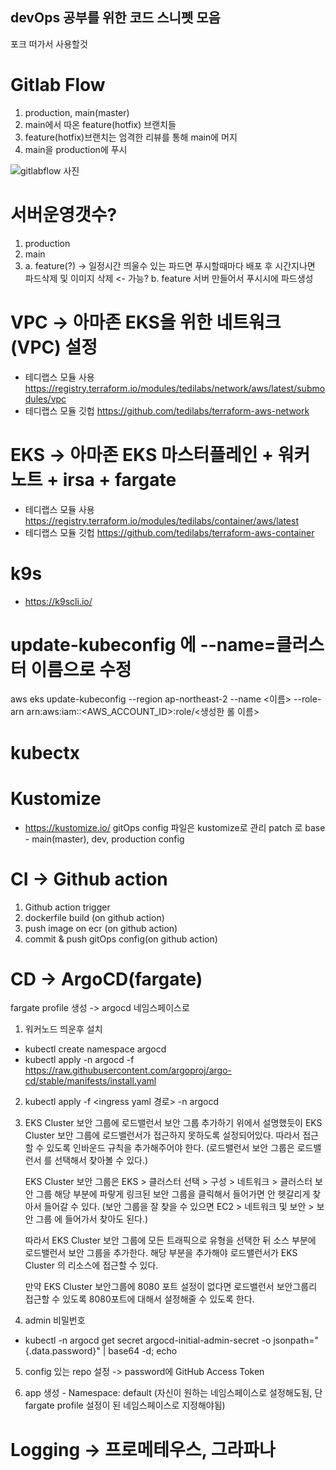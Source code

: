 ## devOps 공부를 위한 코드 스니펫 모음

포크 떠가서 사용할것

# Gitlab Flow

1. production, main(master)
2. main에서 따온 feature(hotfix) 브랜치들
3. feature(hotfix)브랜치는 엄격한 리뷰를 통해 main에 머지
4. main을 production에 푸시

![gitlabflow 사진](https://blog.kakaocdn.net/dn/cpFS3u/btrswUeKUIu/0VzMlqENM1oD2SKo8kPlZ0/img.png)

# 서버운영갯수?

1. production
2. main
3. a. feature(?) -> 일정시간 띄울수 있는 파드면 푸시할때마다 배포 후 시간지나면 파드삭제 및 이미지 삭제 <- 가능?
   b. feature 서버 만들어서 푸시시에 파드생성

# VPC -> 아마존 EKS을 위한 네트워크(VPC) 설정

- 테디랩스 모듈 사용 https://registry.terraform.io/modules/tedilabs/network/aws/latest/submodules/vpc
- 테디랩스 모듈 깃헙 https://github.com/tedilabs/terraform-aws-network

# EKS -> 아마존 EKS 마스터플레인 + 워커노트 + irsa + fargate

- 테디랩스 모듈 사용 https://registry.terraform.io/modules/tedilabs/container/aws/latest
- 테디랩스 모듈 깃헙 https://github.com/tedilabs/terraform-aws-container

# k9s

- https://k9scli.io/

# update-kubeconfig 에 --name=클러스터 이름으로 수정

aws eks update-kubeconfig --region ap-northeast-2 --name <이름> --role-arn arn:aws:iam::<AWS_ACCOUNT_ID>:role/<생성한 롤 이름>

# kubectx

# Kustomize

- https://kustomize.io/
  gitOps config 파일은 kustomize로 관리
  patch 로 base - main(master), dev, production config

# CI -> Github action

1. Github action trigger
2. dockerfile build (on github action)
3. push image on ecr (on github action)
4. commit & push gitOps config(on github action)

# CD -> ArgoCD(fargate)

fargate profile 생성 -> argocd 네임스페이스로

1. 워커노드 띄운후 설치

- kubectl create namespace argocd
- kubectl apply -n argocd -f <https://raw.githubusercontent.com/argoproj/argo-cd/stable/manifests/install.yaml>

2. kubectl apply -f <ingress yaml 경로> -n argocd

3. EKS Cluster 보안 그룹에 로드밸런서 보안 그룹 추가하기
   위에서 설명했듯이 EKS Cluster 보안 그룹에 로드밸런서가 접근하지 못하도록 설정되어있다. 따라서 접근할 수 있도록 인바운드 규칙을 추가해주어야 한다. (로드밸런서 보안 그룹은 로드밸런서 를 선택해서 찾아볼 수 있다.)

   EKS Cluster 보안 그룹은 EKS > 클러스터 선택 > 구성 > 네트워크 > 클러스터 보안 그룹 해당 부분에 파랗게 링크된 보안 그룹을 클릭해서 들어가면 안 헷갈리게 찾아서 들어갈 수 있다. (보안 그룹을 잘 찾을 수 있으면 EC2 > 네트워크 및 보안 > 보안 그룹 에 들어가서 찾아도 된다.)

   따라서 EKS Cluster 보안 그룹에 모든 트래픽으로 유형을 선택한 뒤 소스 부분에 로드밸런서 보안 그룹을 추가한다. 해당 부분을 추가해야 로드밸런서가 EKS Cluster 의 리소스에 접근할 수 있다.

   만약 EKS Cluster 보안그룹에 8080 포트 설정이 없다면 로드밸런서 보안그룹리 접근할 수 있도록 8080포트에 대해서 설정해줄 수 있도록 한다.

4. admin 비밀번호

- kubectl -n argocd get secret argocd-initial-admin-secret -o jsonpath="{.data.password}" | base64 -d; echo

5. config 있는 repo 설정 -> password에 GitHub Access Token

6. app 생성 - Namespace: default (자신이 원하는 네임스페이스로 설정해도됨, 단 fargate profile 설정이 된 네임스페이스로 지정해야됨)

# Logging -> 프로메테우스, 그라파나
